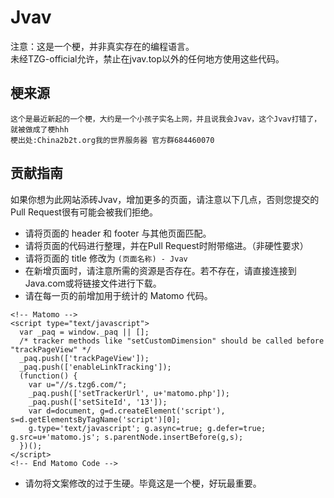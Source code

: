 # Jvav
注意：这是一个梗，并非真实存在的编程语言。   
未经TZG-official允许，禁止在jvav.top以外的任何地方使用这些代码。
## 梗来源
```
这个是最近新起的一个梗，大约是一个小孩子实名上网，并且说我会Jvav，这个Jvav打错了，就被做成了梗hhh
梗出处:China2b2t.org我的世界服务器 官方群684460070
```
## 贡献指南
如果你想为此网站添砖Jvav，增加更多的页面，请注意以下几点，否则您提交的Pull Request很有可能会被我们拒绝。
* 请将页面的 header 和 footer 与其他页面匹配。
* 请将页面的代码进行整理，并在Pull Request时附带缩进。（非硬性要求）
* 请将页面的 title 修改为 ``` (页面名称) - Jvav ```
* 在新增页面时，请注意所需的资源是否存在。若不存在，请直接连接到Java.com或将链接文件进行下载。
* 请在每一页的</head>前增加用于统计的 Matomo 代码。
```
<!-- Matomo -->
<script type="text/javascript">
  var _paq = window._paq || [];
  /* tracker methods like "setCustomDimension" should be called before "trackPageView" */
  _paq.push(['trackPageView']);
  _paq.push(['enableLinkTracking']);
  (function() {
    var u="//s.tzg6.com/";
    _paq.push(['setTrackerUrl', u+'matomo.php']);
    _paq.push(['setSiteId', '13']);
    var d=document, g=d.createElement('script'), s=d.getElementsByTagName('script')[0];
    g.type='text/javascript'; g.async=true; g.defer=true; g.src=u+'matomo.js'; s.parentNode.insertBefore(g,s);
  })();
</script>
<!-- End Matomo Code -->
```
* 请勿将文案修改的过于生硬。毕竟这是一个梗，好玩最重要。